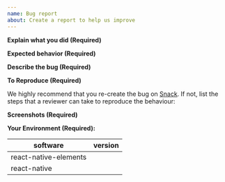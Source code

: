 ```yaml
---
name: Bug report
about: Create a report to help us improve
---
```


<!--
Before filling out an issue:
1. A bug means that there is something broken or outside expectations in react-native-elements. If you only need help writing your own components, check out the [Slack channel](https://react-native-elements-slack.herokuapp.com/) FIRST.
2. If any section is left blank, there is a high possibility that the ticket will be closed. If you want your issue to get solved, you need to fill out ALL of the below fields. Otherwise, the ticket will likely be closed as not providing enough info.
-->

**Explain what you did (Required)**

<!-- What you were trying to accomplish. -->

**Expected behavior (Required)**

<!-- A clear and concise description of what you expected to happen. -->

**Describe the bug (Required)**

<!--  A clear and concise description of what the bug is. -->

**To Reproduce (Required)**

We highly recommend that you re-create the bug on [Snack](https://snack.expo.io). If not, list the steps that a reviewer can take to reproduce the behaviour:

<!--
Example:

```bash
# Snack
https://snack.expo.io/xxx

# Steps
1. Go to '...'
2. Click on '....'
3. Scroll down to '....'
4. See error
```
-->

**Screenshots (Required)**

<!-- If applicable, add screenshots to help explain your problem. -->

**Your Environment (Required):**

| software              | version |
| --------------------- | ------- |
| react-native-elements |         |
| react-native          |         |
